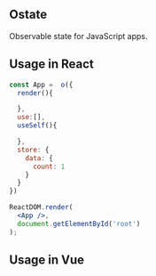 ## Ostate

Observable state for JavaScript apps.

## Usage in React

```jsx
const App =  o({
  render(){

  },
  use:[],
  useSelf(){

  },
  store: {
    data: {
      count: 1
    }
  }
})

ReactDOM.render(
  <App />,
  document.getElementById('root')
);
```

## Usage in Vue